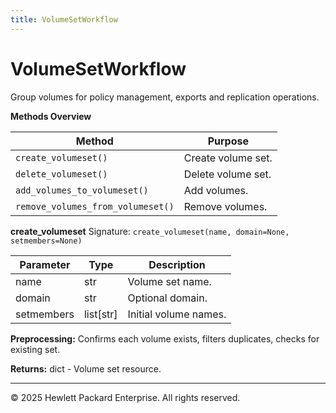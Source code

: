 ```yaml
---
title: VolumeSetWorkflow
---
```


# VolumeSetWorkflow

Group volumes for policy management, exports and replication operations.

**Methods Overview**

| Method | Purpose |
|--------|---------|
| `create_volumeset()` | Create volume set. |
| `delete_volumeset()` | Delete volume set. |
| `add_volumes_to_volumeset()` | Add volumes. |
| `remove_volumes_from_volumeset()` | Remove volumes. |

**create_volumeset**
Signature: `create_volumeset(name, domain=None, setmembers=None)`

| Parameter | Type | Description |
|-----------|------|-------------|
| name | str | Volume set name. |
| domain | str | Optional domain. |
| setmembers | list[str] | Initial volume names. |

**Preprocessing:** Confirms each volume exists, filters duplicates, checks for existing set.

**Returns:** dict - Volume set resource.

---
© 2025 Hewlett Packard Enterprise. All rights reserved.